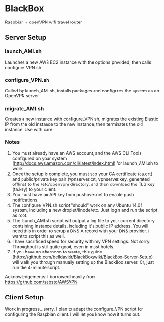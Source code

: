 # BlackBox
Raspbian + openVPN wifi travel router

## Server Setup

### launch_AMI.sh
Launches a new AWS EC2 instance with the options provided, then calls configure_VPN.sh

### configure_VPN.sh
Called by launch_AMI.sh, installs packages and configures the system as an OpenVPN server

### migrate_AMI.sh
Creates a new instance with configure_VPN.sh, migrates the existing Elastic IP from the old instance to the new instance, then terminates the old instance. Use with care.

### Notes
1. You must already have an AWS account, and the AWS CLI Tools configured on your system (http://docs.aws.amazon.com/cli/latest/index.html) for launch_AMI.sh to work.
2. Once the setup is complete, you must scp your CA certificate (ca.crt) and public/private key pair (vpnserver.crt, vpnserver.key, generated offline) to the /etc/openvpn/ directory, and then download the TLS key (ta.key) to your client.
3. You must have an API key from pushover.net to enable push notifications.
4. The configure_VPN.sh script "should" work on any Ubuntu 14.04 system, including a new droplet/linode/etc. Just login and run the script as root.
5. The launch_AMI.sh script will output a log file to your current directory containing instance details, including it's public IP address. You will need this in order to setup a DNS A record with your DNS provider. I want to script this as well.
6. I have sacrificed speed for security with my VPN settings. Not sorry. Throughput is still quite good, even in most hotels.
7. If you have an afternoon to waste, this guide (https://github.com/belldavidr/BlackBox/wiki/BlackBox-Server-Setup) will walk you through manually setting up the BlackBox server.  Or, just run the 4-minute script.

Acknowledgements:
I borrowed heavily from https://github.com/sebsto/AWSVPN

## Client Setup
Work in progress...sorry. I plan to adapt the configure_VPN script for configuring the Raspbian client. I will let you know how it turns out.

